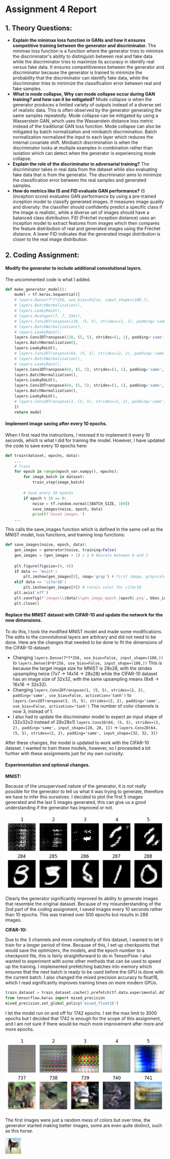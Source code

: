 # Assignment 4 Report
 
## 1. Theory Questions:
- **Explain the minimax loss function in GANs and how it ensures competitive training
between the generator and discriminator.**
    The minimax loss function is a function where the generator tries to minimze the discriminator's ability to distinguish between real and fake data while the discriminator tries to maximize its accuracy in identify real versus fake data. It ensures competitiveness between the generator and discriminator because the generator is trained to minimize the probability that the discriminator can identify fake data, while the discriminator tries to minimize the classification error between real and fake samples.
- **What is mode collapse, Why can mode collapse occur during GAN training? and
how can it be mitigated?**
    Mode collapse is when the generator produces a limited variety of outputs instead of a diverse set of realistic data. This is often observed by the generator generating the same samples repeatedly. Mode collapse can be mitigated by using a Wasserstein GAN, which uses the Wasserstein distance loss metric instead of the traditional GAN loss function. Mode collapse can also be mitigated by batch normalization and minibatch discrimination. Batch normalization normalized the input to each layer which reduces the internal covariate shift. Minibatch discrimination is when the discriminator looks at multiple examples in combination rather than isolation which can detect when the generator is experiencing mode collapse.
- **Explain the role of the discriminator in adversarial training?**
    The discriminator takes in real data from the dataset while also evaluating fake data that is from the generator. The discriminator aims to minimize the classification error between the real samples and generated samples.
- **How do metrics like IS and FID evaluate GAN performance?**
    IS (inception score) evaluates GAN performance by using a pre-trained inception model to classify generated images. It measures image quality and diversity: the classifier should confidently predict a specific class if the image is realistic, while a diverse set of images should have a balanced class distribution.
    FID (Fréchet inception distance) uses an inception model to extract features from images which then compares the feature distribution of real and generated images using the Fréchet distance. A lower FID indicates that the generated image distribution is closer to the real image distribution.

## 2. Coding Assignment:
#### **Modify the generator to include additional convolutional layers.**

The uncommented code is what I added.

```python
def make_generator_model():
    model = tf.keras.Sequential([
    # layers.Dense(7*7*256, use_bias=False, input_shape=(100,)),
    # layers.BatchNormalization(),
    # layers.LeakyReLU(),
    # layers.Reshape((7, 7, 256)),
    # layers.Conv2DTranspose(128, (5, 5), strides=(1, 1), padding='same', use_bias=False),
    # layers.BatchNormalization(),
    # layers.LeakyReLU(),
    layers.Conv2DTranspose(128, (5, 5), strides=(1, 1), padding='same', use_bias=False),
    layers.BatchNormalization(),
    layers.LeakyReLU(),
    # layers.Conv2DTranspose(64, (5, 5), strides=(2, 2), padding='same', use_bias=False),
    # layers.BatchNormalization(),
    # layers.LeakyReLU(),
    layers.Conv2DTranspose(64, (5, 5), strides=(1, 1), padding='same', use_bias=False),
    layers.BatchNormalization(),
    layers.LeakyReLU(),
    layers.Conv2DTranspose(64, (5, 5), strides=(1, 1), padding='same', use_bias=False),
    layers.BatchNormalization(),
    layers.LeakyReLU(),
    # layers.Conv2DTranspose(1, (5, 5), strides=(2, 2), padding='same', use_bias=False, activation='tanh')
    ])
    return model
```

#### **Implement image saving after every 10 epochs.**

When I first read the instructions, I misread it to implement it every 10 seconds, which is what I did for training the model. However, I have updated the code to save every 10 epochs here:

```python
def train(dataset, epochs, data):
    ...
    # Train
    for epoch in range(epoch_var.numpy(), epochs):
        for image_batch in dataset:
            train_step(image_batch)

        # Save every 10 epochs
        if epoch % 10 == 0:
            noise = tf.random.normal([BATCH_SIZE, 100])
            save_images(noise, epoch, data)
            print(f'Saved images.')
    ...
```

This calls the save_images function which is defined in the same cell as the MNIST model, loss functions, and training loop functions:

```python
def save_images(noise, epoch, data):
    gen_images = generator(noise, training=False)
    gen_images = (gen_images + 1) / 2 # Rescale between 0 and 1

    plt.figure(figsize=(4, 4))
    if data == 'mnist':
        plt.imshow(gen_images[0], cmap='gray') # first image, grayscale for mnist
    elif data == 'cifar10':
        plt.imshow(gen_images[0]) # retain color for cifar10
    plt.axis('off')
    plt.savefig(f'images\\{data}\\gen_image_epoch_{epoch}.png', bbox_inches='tight', pad_inches=0)
    plt.close()
```

#### **Replace the MNIST dataset with CIFAR-10 and update the network for the new dimensions.**

To do this, I took the modified MNIST model and made some modifications. The edits to the convolutional layers are arbitrary and did not need to be done. Here are the changes that needed to be done to fit the dimensions of the CIFAR-10 dataset:

- Changing `layers.Dense(7*7*256, use_bias=False, input_shape=(100,))` to `layers.Dense(8*8*256, use_bias=False, input_shape=(100,))`
    This is because the target image size for MNIST is 28x28, with the strides upsampling twice (7x7 &rarr; 14x14 &rarr; 28x28) while the CIFAR-10 dataset has an image size of 32x32, with the same upsampling means (8x8 &rarr; 16x16 &rarr; 32x32).
- Changing `layers.Conv2DTranspose(1, (5, 5), strides=(2, 2), padding='same', use_bias=False, activation='tanh')` to `layers.Conv2DTranspose(3, (5, 5), strides=(2, 2), padding='same', use_bias=False, activation='tanh')`
    The number of color channels is now 3, instead of 1.
- I also had to update the discriminator model to expect an input shape of (32x32x3 instead of 28x28x1)
    `layers.Conv2D(64, (5, 5), strides=(2, 2), padding='same', input_shape=[28, 28, 1])` &rarr; `layers.Conv2D(64, (5, 5), strides=(2, 2), padding='same', input_shape=[32, 32, 3])`

After these changes, the model is updated to work with the CIFAR-10 dataset. I wanted to train these models, however, so I proceeded a bit further with these assignments just for my own curiosity.

#### **Experimentation and optional changes.**

**MNIST:**

Because of the unsupervised nature of the generator, it is not really possible for the generator to tell us what it was trying to generate, therefore we have to infer this ourselves. I decided to plot the first 5 images generated and the last 5 images generated, this can give us a good understanding if the generator has improved or not.

<img src="./readme_images/mnist_output.png">

Clearly the generator significantly improved its ability to generate images that resemble the original dataset. Because of my misunderstanding of the 2nd part of the coding assignment, I saved images every 10 seconds rather than 10 epochs. This was trained over 500 epochs but results in 288 images.

**CIFAR-10:**

Due to the 3 channels and more complexity of this dataset, I wanted to let it train for a longer period of time. Because of this, I set up checkpoints that would save the optimizers, the models, and the epoch number to a checkpoint file, this is fairly straightforward to do in TensorFlow. I also wanted to experiment with some other methods that can be used to speed up the training. I implemented prefetching batches into memory which ensures that the next batch is ready to be used before the GPU is done with the current batch. I also changed the mixed precision accuracy to float16, which I read significantly improves training times on more modern GPUs.

```python
train_dataset = train_dataset.cache().prefetch(tf.data.experimental.AUTOTUNE)
from tensorflow.keras import mixed_precision
mixed_precision.set_global_policy('mixed_float16')
```

I let the model run on and off for 1742 epochs. I set the max limit to 3000 epochs but I decided that 1742 is enough for the scope of this assignment, and I am not sure if there would be much more improvement after more and more epochs.

<img src="./readme_images/cifar10_output.png">

The first images were just a random mess of colors but over time, the generator started making better images, some are even quite distinct, such as this horse.

<img src="./readme_images/gen_image_193_epoch_1516.png" width="10%">

